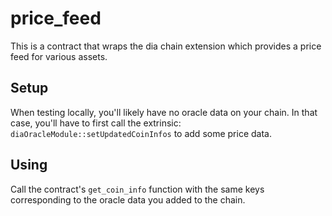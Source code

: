 # price_feed

This is a contract that wraps the dia chain extension which provides a price feed for various assets.

## Setup 

When testing locally, you'll likely have no oracle data on your chain. In that case, you'll have to first call the extrinsic: `diaOracleModule::setUpdatedCoinInfos` to add some price data.

## Using

Call the contract's `get_coin_info` function with the same keys corresponding to the oracle data you added to the chain.